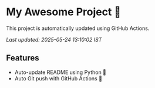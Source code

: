 # My Awesome Project 🚀

This project is automatically updated using GitHub Actions.

_Last updated: 2025-05-24 13:10:02 IST_

## Features
- Auto-update README using Python 🐍
- Auto Git push with GitHub Actions 🤖
